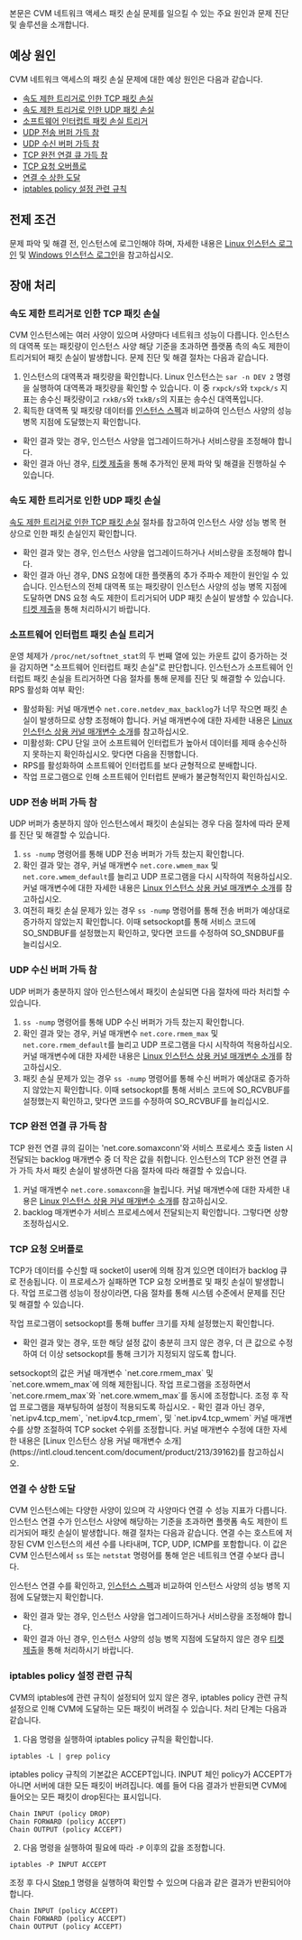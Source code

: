 본문은 CVM 네트워크 액세스 패킷 손실 문제를 일으킬 수 있는 주요 원인과 문제 진단 및 솔루션을 소개합니다.

## 예상 원인
CVM 네트워크 액세스의 패킷 손실 문제에 대한 예상 원인은 다음과 같습니다.
- [속도 제한 트리거로 인한 TCP 패킷 손실](#tcpPacketLoss)
- [속도 제한 트리거로 인한 UDP 패킷 손실](#udpPacketLoss)
- [소프트웨어 인터럽트 패킷 손실 트리거](#softInterrupt)
- [UDP 전송 버퍼 가득 참](#sendBuffer)
- [UDP 수신 버퍼 가득 참](#receiveBuffer)
- [TCP 완전 연결 큐 가득 참](#tcpFullyConnectedQueue)
- [TCP 요청 오버플로](#tcpRequestOverflow)
- [연결 수 상한 도달](#upperLimit)
- [iptables policy 설정 관련 규칙](#iptablesPolicy)


## 전제 조건
문제 파악 및 해결 전, 인스턴스에 로그인해야 하며, 자세한 내용은 [Linux 인스턴스 로그인](https://intl.cloud.tencent.com/zh/document/product/213/32493) 및 [Windows 인스턴스 로그인](https://intl.cloud.tencent.com/zh/document/product/213/32495)을 참고하십시오.

## 장애 처리

### 속도 제한 트리거로 인한 TCP 패킷 손실[](id:tcpPacketLoss)
CVM 인스턴스에는 여러 사양이 있으며 사양마다 네트워크 성능이 다릅니다. 인스턴스의 대역폭 또는 패킷량이 인스턴스 사양 해당 기준을 초과하면 플랫폼 측의 속도 제한이 트리거되어 패킷 손실이 발생합니다. 문제 진단 및 해결 절차는 다음과 같습니다.
1. 인스턴스의 대역폭과 패킷량을 확인합니다.
Linux 인스턴스는 `sar -n DEV 2` 명령을 실행하여 대역폭과 패킷량을 확인할 수 있습니다. 이 중 `rxpck/s`와 `txpck/s` 지표는 송수신 패킷량이고 `rxkB/s`와 `txkB/s`의 지표는 송수신 대역폭입니다.
2. 획득한 대역폭 및 패킷량 데이터를 [인스턴스 스펙](https://intl.cloud.tencent.com/document/product/213/11518)과 비교하여 인스턴스 사양의 성능 병목 지점에 도달했는지 확인합니다.
 - 확인 결과 맞는 경우, 인스턴스 사양을 업그레이드하거나 서비스량을 조정해야 합니다.
 - 확인 결과 아닌 경우, [티켓 제출](https://console.intl.cloud.tencent.com/workorder/category
)을 통해 추가적인 문제 파악 및 해결을 진행하실 수 있습니다.

### 속도 제한 트리거로 인한 UDP 패킷 손실[](id:udpPacketLoss)
[속도 제한 트리거로 인한 TCP 패킷 손실](#tcpPacketLoss) 절차를 참고하여 인스턴스 사양 성능 병목 현상으로 인한 패킷 손실인지 확인합니다.
 - 확인 결과 맞는 경우, 인스턴스 사양을 업그레이드하거나 서비스량을 조정해야 합니다.
 - 확인 결과 아닌 경우, DNS 요청에 대한 플랫폼의 추가 주파수 제한이 원인일 수 있습니다. 인스턴스의 전체 대역폭 또는 패킷량이 인스턴스 사양의 성능 병목 지점에 도달하면 DNS 요청 속도 제한이 트리거되어 UDP 패킷 손실이 발생할 수 있습니다. [티켓 제출](https://console.intl.cloud.tencent.com/workorder/category)을 통해 처리하시기 바랍니다.


### 소프트웨어 인터럽트 패킷 손실 트리거[](id:softInterrupt)
운영 체제가 `/proc/net/softnet_stat`의 두 번째 열에 있는 카운트 값이 증가하는 것을 감지하면 "소프트웨어 인터럽트 패킷 손실"로 판단합니다. 인스턴스가 소프트웨어 인터럽트 패킷 손실을 트리거하면 다음 절차를 통해 문제를 진단 및 해결할 수 있습니다. 
RPS 활성화 여부 확인:
 - 활성화됨: 커널 매개변수 `net.core.netdev_max_backlog`가 너무 작으면 패킷 손실이 발생하므로 상향 조정해야 합니다. 커널 매개변수에 대한 자세한 내용은 [Linux 인스턴스 상용 커널 매개변수 소개](https://intl.cloud.tencent.com/document/product/213/39162)를 참고하십시오.
 - 미활성화: CPU 단일 코어 소프트웨어 인터럽트가 높아서 데이터를 제때 송수신하지 못하는지 확인하십시오. 맞다면 다음을 진행합니다.
  - RPS를 활성화하여 소프트웨어 인터럽트를 보다 균형적으로 분배합니다.
  - 작업 프로그램으로 인해 소프트웨어 인터럽트 분배가 불균형적인지 확인하십시오.

### UDP 전송 버퍼 가득 참[](id:sendBuffer)
UDP 버퍼가 충분하지 않아 인스턴스에서 패킷이 손실되는 경우 다음 절차에 따라 문제를 진단 및 해결할 수 있습니다.
1. `ss -nump` 명령어를 통해 UDP 전송 버퍼가 가득 찼는지 확인합니다.
2. 확인 결과 맞는 경우, 커널 매개변수 `net.core.wmem_max` 및 `net.core.wmem_default`를 늘리고 UDP 프로그램을 다시 시작하여 적용하십시오. 커널 매개변수에 대한 자세한 내용은 [Linux 인스턴스 상용 커널 매개변수 소개](https://intl.cloud.tencent.com/document/product/213/39162)를 참고하십시오.
3. 여전히 패킷 손실 문제가 있는 경우 `ss -nump` 명령어를 통해 전송 버퍼가 예상대로 증가하지 않았는지 확인합니다. 이때 setsockopt를 통해 서비스 코드에 SO_SNDBUF를 설정했는지 확인하고, 맞다면 코드를 수정하여 SO_SNDBUF를 늘리십시오.

### UDP 수신 버퍼 가득 참[](id:receiveBuffer)
UDP 버퍼가 충분하지 않아 인스턴스에서 패킷이 손실되면 다음 절차에 따라 처리할 수 있습니다.
1. `ss -nump` 명령어를 통해 UDP 수신 버퍼가 가득 찼는지 확인합니다.
1. 확인 결과 맞는 경우, 커널 매개변수 `net.core.rmem_max` 및 `net.core.rmem_default`를 늘리고 UDP 프로그램을 다시 시작하여 적용하십시오. 커널 매개변수에 대한 자세한 내용은 [Linux 인스턴스 상용 커널 매개변수 소개](https://intl.cloud.tencent.com/document/product/213/39162)를 참고하십시오.
2. 패킷 손실 문제가 있는 경우 `ss -nump` 명령어를 통해 수신 버퍼가 예상대로 증가하지 않았는지 확인합니다. 이때 setsockopt를 통해 서비스 코드에 SO_RCVBUF를 설정했는지 확인하고, 맞다면 코드를 수정하여 SO_RCVBUF를 늘리십시오.

### TCP 완전 연결 큐 가득 참[](id:tcpFullyConnectedQueue)
TCP 완전 연결 큐의 길이는 'net.core.somaxconn'와 서비스 프로세스 호출 listen 시 전달되는 backlog 매개변수 중 더 작은 값을 취합니다. 인스턴스의 TCP 완전 연결 큐가 가득 차서 패킷 손실이 발생하면 다음 절차에 따라 해결할 수 있습니다.
1. 커널 매개변수 `net.core.somaxconn`을 늘립니다. 커널 매개변수에 대한 자세한 내용은 [Linux 인스턴스 상용 커널 매개변수 소개](https://intl.cloud.tencent.com/document/product/213/39162)를 참고하십시오.
2. backlog 매개변수가 서비스 프로세스에서 전달되는지 확인합니다. 그렇다면 상향 조정하십시오.

### TCP 요청 오버플로[](id:tcpRequestOverflow)
TCP가 데이터를 수신할 때 socket이 user에 의해 잠겨 있으면 데이터가 backlog 큐로 전송됩니다. 이 프로세스가 실패하면 TCP 요청 오버플로 및 패킷 손실이 발생합니다. 작업 프로그램 성능이 정상이라면, 다음 절차를 통해 시스템 수준에서 문제를 진단 및 해결할 수 있습니다.

작업 프로그램이 setsockopt를 통해 buffer 크기를 자체 설정했는지 확인합니다.
- 확인 결과 맞는 경우, 또한 해당 설정 값이 충분히 크지 않은 경우, 더 큰 값으로 수정하여 더 이상 setsockopt를 통해 크기가 지정되지 않도록 합니다.
<dx-alert infotype="explain" title="">
setsockopt의 값은 커널 매개변수 `net.core.rmem_max` 및 `net.core.wmem_max`에 의해 제한됩니다. 작업 프로그램을 조정하면서 `net.core.rmem_max`와 `net.core.wmem_max`를 동시에 조정합니다. 조정 후 작업 프로그램을 재부팅하여 설정이 적용되도록 하십시오.
</dx-alert>
- 확인 결과 아닌 경우, `net.ipv4.tcp_mem`, `net.ipv4.tcp_rmem`, 및 `net.ipv4.tcp_wmem` 커널 매개변수를 상향 조절하여 TCP socket 수위를 조정합니다.
커널 매개변수 수정에 대한 자세한 내용은 [Linux 인스턴스 상용 커널 매개변수 소개](https://intl.cloud.tencent.com/document/product/213/39162)를 참고하십시오.

### 연결 수 상한 도달[](id:upperLimit)
CVM 인스턴스에는 다양한 사양이 있으며 각 사양마다 연결 수 성능 지표가 다릅니다. 인스턴스 연결 수가 인스턴스 사양에 해당하는 기준을 초과하면 플랫폼 속도 제한이 트리거되어 패킷 손실이 발생합니다. 해결 절차는 다음과 같습니다.
<dx-alert infotype="explain" title="">
연결 수는 호스트에 저장된 CVM 인스턴스의 세션 수를 나타내며, TCP, UDP, ICMP를 포함합니다. 이 값은 CVM 인스턴스에서 `ss` 또는 `netstat` 명령어를 통해 얻은 네트워크 연결 수보다 큽니다.
</dx-alert>

인스턴스 연결 수를 확인하고, [인스턴스 스펙](https://intl.cloud.tencent.com/document/product/213/11518)과 비교하여 인스턴스 사양의 성능 병목 지점에 도달했는지 확인합니다.
 - 확인 결과 맞는 경우, 인스턴스 사양을 업그레이드하거나 서비스량을 조정해야 합니다.
 - 확인 결과 아닌 경우, 인스턴스 사양의 성능 병목 지점에 도달하지 않은 경우 [티켓 제출](https://console.intl.cloud.tencent.com/workorder/category)을 통해 처리하시기 바랍니다.


### iptables policy 설정 관련 규칙[](id:iptablesPolicy)
CVM의 iptables에 관련 규칙이 설정되어 있지 않은 경우, iptables policy 관련 규칙 설정으로 인해 CVM에 도달하는 모든 패킷이 버려질 수 있습니다. 처리 단계는 다음과 같습니다.

1. [](id:Step1)다음 명령을 실행하여 iptables policy 규칙을 확인합니다.
```
iptables -L | grep policy 
```
iptables policy 규칙의 기본값은 ACCEPT입니다. INPUT 체인 policy가 ACCEPT가 아니면 서버에 대한 모든 패킷이 버려집니다. 예를 들어 다음 결과가 반환되면 CVM에 들어오는 모든 패킷이 drop된다는 표시입니다.
```
Chain INPUT (policy DROP)
Chain FORWARD (policy ACCEPT)
Chain OUTPUT (policy ACCEPT)
```
2. 다음 명령을 실행하여 필요에 따라 `-P` 이후의 값을 조정합니다.
```
iptables -P INPUT ACCEPT 
```
조정 후 다시 [Step 1](#Step1) 명령을 실행하여 확인할 수 있으며 다음과 같은 결과가 반환되어야 합니다.
```
Chain INPUT (policy ACCEPT)
Chain FORWARD (policy ACCEPT)
Chain OUTPUT (policy ACCEPT)
```



